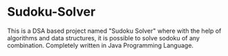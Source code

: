 # Sudoku-Solver

This is a DSA based project named "Sudoku Solver" where with the help of algorithms and data structures, it is possible to solve sodoku of any combination. Completely written in Java Programming Language.
